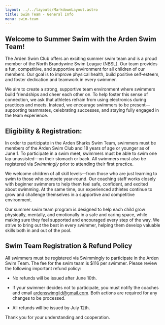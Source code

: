 ```yaml
---
layout: ../../layouts/MarkdownLayout.astro
title: Swim Team - General Info
menu: swim-team
---
```


## Welcome to Summer Swim with the Arden Swim Team\!

The Arden Swim Club offers an exciting summer swim team and is a proud member of the North Brandywine Swim League (NBSL). Our team provides a fun, competitive, and supportive environment for all children of our members. Our goal is to improve physical health, build positive self-esteem, and foster dedication and teamwork in every swimmer.

We aim to create a strong, supportive team environment where swimmers build friendships and cheer each other on. To help foster this sense of connection, we ask that athletes refrain from using electronics during practices and meets. Instead, we encourage swimmers to be present—supporting teammates, celebrating successes, and staying fully engaged in the team experience.

## Eligibility & Registration:

In order to participate in the Arden Sharks Swim Team, swimmers must be members of the Arden Swim Club and 18 years of age or younger as of June 1\. To participate in a swim meet, swimmers must be able to swim one lap unassisted—on their stomach or back. All swimmers must also be registered via *Swimmingly* prior to attending their first practice.

We welcome children of all skill levels—from those who are just learning to swim to those who compete year-round. Our coaching staff works closely with beginner swimmers to help them feel safe, confident, and excited about swimming. At the same time, our experienced athletes continue to grow and challenge themselves in a supportive and competitive environment.

Our summer swim team program is designed to help each child grow physically, mentally, and emotionally in a safe and caring space, while making sure they feel supported and encouraged every step of the way. We strive to bring out the best in every swimmer, helping them develop valuable skills both in and out of the pool.

## Swim Team Registration & Refund Policy

All swimmers must be registered via Swimmingly to participate in the Arden Swim Team. The fee for the swim team is $116 per swimmer. Please review the following important refund policy:

* No refunds will be issued after June 10th.

* If your swimmer decides not to participate, you must notify the coaches and email ardenswimgild@gmail.com. Both actions are required for any changes to be processed.

* All refunds will be issued by July 12th.

Thank you for your understanding and cooperation.